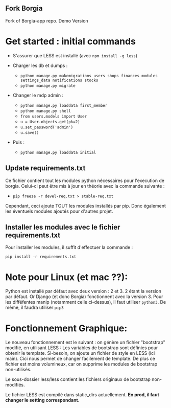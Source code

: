 ## Fork Borgia
Fork of Borgia-app repo. Demo Version

# Get started : initial commands

* S'assurer que LESS est installé (avec ``npm install -g less``)

* Charger les db et dumps :
    * ``python manage.py makemigrations users shops finances modules settings_data notifications stocks``
    * ``python manage.py migrate``
* Changer le mdp admin :
    * ``python manage.py loaddata first_member``
    * ``python manage.py shell``
    * ``from users.models import User``
    * ``u = User.objects.get(pk=2)``
    * ``u.set_password('admin')``
    * ``u.save()``
* Puis :
    * ``python manage.py loaddata initial``


## Update requirements.txt
Ce fichier contient tout les modules python nécessaires pour l'execution de borgia.
Celui-ci peut être mis à jour en théorie avec la commande suivante :

* ``pip freeze -r devel-req.txt > stable-req.txt``

Cependant, ceci ajoute TOUT les modules installés par pip. Donc également les éventuels modules ajoutés pour d'autres projet.

## Installer les modules avec le fichier requirements.txt

Pour installer les modules, il suffit d'effectuer la commande :

``pip install -r requirements.txt``


# Note pour Linux (et mac ??):

Python est installé par défaut avec deux version : 2 et 3. 2 étant la version par défaut.
Or Django (et donc Borgia) fonctionnent avec la version 3. Pour les difféfentes manip (notamment celle ci-dessus), il faut utiliser ``python3``. De même, il faudra utiliser ``pip3``


# Fonctionnement Graphique:

 Le nouveau fonctionnement est le suivant : on génère un fichier "bootstrap" modifié, en utilisant LESS :
 Les variables de bootstrap sont définies pour obtenir le template.
 Si-besoin, on ajoute un fichier de style en LESS (ici main). Cici nous permet de changer facilement de template.
 De plus ce fichier est moins volumineux, car on supprime les modules de bootstrap non-utilisés.

 Le sous-dossier less/less contient les fichiers originaux de bootstrap non-modifiés.

 Le fichier LESS est compilé dans static_dirs actuellement. __En prod, il faut changer le setting correspondant.__
